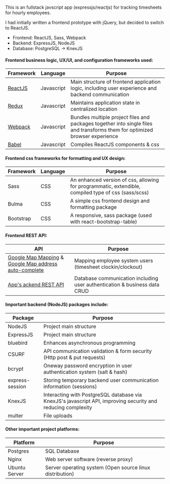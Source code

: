 
This is an fullstack javscript app (expressjs/reactjs) for tracking timesheets for hourly employees.

I had initially written a frontend prototype with jQuery, but decided to switch to ReactJS.  

- Frontend: ReactJS, Sass, Webpack
- Backend: ExpressJS, NodeJS
- Database: PostgreSQL -> KnexJS

#### Frontend business logic, UX/UI, and configuration frameworks used:

| Framework                          | Language      | Purpose  
| ---------------------------------- |---------------|-------
| [ReactJS](https://reactjs.org/)    | Javascript    | Main structure of frontend application logic, including user experience and backend communication 
| [Redux](https://redux.js.org/)     | Javascript    | Maintains application state in centralized location
| [Webpack](https://webpack.js.org)  | Javascript    | Bundles multiple project files and packages together into single files and transforms them for optimized browser experience
| [Babel](https://babeljs.io)        | Javascript    | Compiles ReactJS components & css

#### Frontend css frameworks for formatting and UX design:

| Framework                          | Language      | Purpose  
| ---------------------------------- |---------------|-------
| Sass          | CSS           | An enhanced version of css, allowing for programmatic, extendible, compiled type of css (sass/scss) 
| Bulma         | CSS           | A simple css frontend design and formatting package 
| Bootstrap     | CSS           | A responsive, sass package (used with react-bootstrap-table) 

#### Frontend REST API:

| API                                | Purpose  |
| ---------------------------------- |-------|
| [Google Map Mapping](https://github.com/tomchentw/react-google-maps) & [Google Map address auto-complete](https://github.com/hibiken/react-places-autocomplete) | Mapping employee system users (timesheet clockin/clockout)
| [App's ackend REST API](https://github.com/pmeaney/timetracker/tree/master/src/server/) | Database communication including user authentication & business data CRUD


#### Important backend (NodeJS) packages include:

| Package      |  Purpose  
| -------------|-----------
| NodeJS       | Project main structure
| ExpressJS    | Project main structure
| bluebird     | Enhances asynchronous programming 
| CSURF        | API communication validation & form security (Http post & put requests)
| bcrypt       | Oneway password encryption in user authentication system (salt & hash)
| express-session | Storing temporary backend user communication information (sessions)
| KnexJS | Interacting with PostgreSQL database via KnexJS's javascript API, improving security and reducing complexity
| multer | File uploads

#### Other important project platforms:

| Platform      |  Purpose  
|---------------|-----------
| Postgres      | SQL Database
| Nginx         | Web server software (reverse proxy)
| Ubuntu Server | Server operating system (Open source linux distribution)

<!-- 
![alt screenshot1](https://github.com/pmeaney/timetracker/blob/master/src/server/public/screenshots/1.png)

![alt screenshot2](https://github.com/pmeaney/timetracker/blob/master/src/server/public/screenshots/2.png)

![alt screenshot3](https://github.com/pmeaney/timetracker/blob/master/src/server/public/screenshots/3.png)

![alt screenshot4](https://github.com/pmeaney/timetracker/blob/master/src/server/public/screenshots/4.png)

![alt screenshot5](https://github.com/pmeaney/timetracker/blob/master/src/server/public/screenshots/5.png) -->
